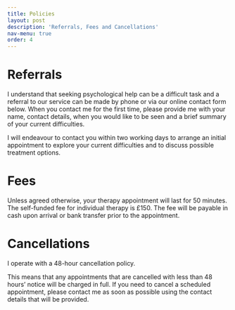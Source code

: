 ```yaml
---
title: Policies
layout: post
description: 'Referrals, Fees and Cancellations'
nav-menu: true
order: 4
---
```


# Referrals

I understand that seeking psychological help can be a difficult task and a referral to our service can be made by phone or via our online contact form below. When you contact me for the first time, please provide me with your name, contact details, when you would like to be seen and a brief summary of your current difficulties.

I will endeavour to contact you within two working days to arrange an initial appointment to explore your current difficulties and to discuss possible treatment options.

# Fees

Unless agreed otherwise, your therapy appointment will last for 50 minutes. The self-funded fee for individual therapy is £150. The fee will be payable in cash upon arrival or bank transfer prior to the appointment.

# Cancellations

I operate with a 48-hour cancellation policy.

This means that any appointments that are cancelled with less than 48 hours’ notice will be charged in full. If you need to cancel a scheduled appointment, please contact me as soon as possible using the contact details that will be provided. 
